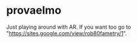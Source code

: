 # provaelmo
Just playing around with AR. If you want too go to "https://sites.google.com/view/rob80fametry/1".
